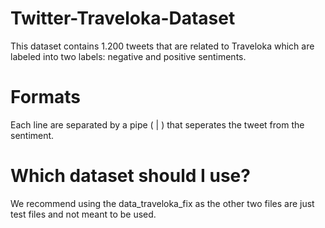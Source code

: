 # Twitter-Traveloka-Dataset
This dataset contains 1.200 tweets that are related to Traveloka which are labeled into two labels: negative and positive sentiments.

# Formats
Each line are separated by a pipe ( | ) that seperates the tweet from the sentiment.

# Which dataset should I use?
We recommend using the data_traveloka_fix as the other two files are just test files and not meant to be used.
